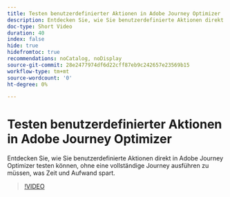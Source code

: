 ```yaml
---
title: Testen benutzerdefinierter Aktionen in Adobe Journey Optimizer
description: Entdecken Sie, wie Sie benutzerdefinierte Aktionen direkt in Adobe Journey Optimizer testen können, ohne eine vollständige Journey ausführen zu müssen, was Zeit und Aufwand spart.
doc-type: Short Video
duration: 40
index: false
hide: true
hidefromtoc: true
recommendations: noCatalog, noDisplay
source-git-commit: 28e2477974df6d22cff87eb9c242657e23569b15
workflow-type: tm+mt
source-wordcount: '0'
ht-degree: 0%

---
```



# Testen benutzerdefinierter Aktionen in Adobe Journey Optimizer

Entdecken Sie, wie Sie benutzerdefinierte Aktionen direkt in Adobe Journey Optimizer testen können, ohne eine vollständige Journey ausführen zu müssen, was Zeit und Aufwand spart.

<!-- 62_S522_3442522_39_testing-custom-actions-in-adobe-journey-optimizer -->
>[!VIDEO](https://video.tv.adobe.com/v/3458211/?learn=on&enablevpops=true)
